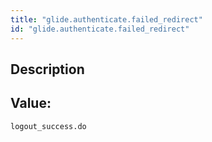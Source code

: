 ```yaml
---
title: "glide.authenticate.failed_redirect"
id: "glide.authenticate.failed_redirect"
---
```

## Description



## Value: 
```
logout_success.do
```